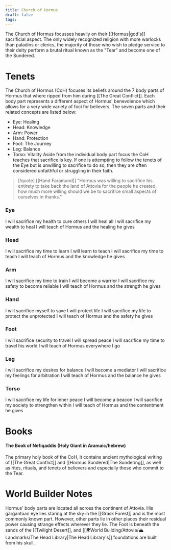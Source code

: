 ```yaml
---
title: Church of Hormus
draft: false
tags:
---
```

The Church of Hormus focusses heavily on their [[Hormus|god's]] sacrificial aspect. The only widely recognized religion with more warlocks than paladins or clerics, the majority of those who wish to pledge service to their deity perform a brutal ritual known as the "Tear" and become one of the Sundered.

# Tenets
The Church of Hormus (CoH) focuses its beliefs around the 7 body parts of Hormus that where ripped from him during [[The Great Conflict]]. Each body part represents a different aspect of Hormus' benevolence which allows for a very wide variety of foci for believers. The seven parts and their related concepts are listed below:
- Eye: Healing
- Head: Knowledge
- Arm: Power
- Hand: Protection
- Foot: The Journey
- Leg: Balance
- Torso: Vitality
Aside from the individual body part focus the CoH teaches that sacrifice is key. If one is attempting to follow the tenets of the Eye but is unwilling to sacrifice to do so, then they are often considered unfaithful or struggling in their faith. 
> [!quote] [[Hand Faramund]]
> "Hormus was willing to sacrifice his entirety to take back the land of Attovia for the people he created, how much more willing should we be to sacrifice small aspects of ourselves in thanks."
### Eye
I will sacrifice my health to cure others
I will heal all
I will sacrifice my wealth to heal
I will teach of Hormus and the healing he gives
### Head
I will sacrifice my time to learn
I will learn to teach
I will sacrifice my time to teach
I will teach of Hormus and the knowledge he gives
### Arm
I will sacrifice my time to train
I will become a warrior
I will sacrifice my safety to become reliable
I will teach of Hormus and the strength he gives
### Hand
I will sacrifice myself to save
I will protect life
I will sacrifice my life to protect the unprotected
I will teach of Hormus and the safety he gives
### Foot
I will sacrifice security to travel
I will spread peace
I will sacrifice my time to travel his world
I will teach of Hormus everywhere I go
### Leg
I will sacrifice my desires for balance
I will become a mediator
I will sacrifice my feelings for arbitration
I will teach of Hormus and the balance he gives
### Torso
I will sacrifice my life for inner peace
I will become a beacon
I will sacrifice my society to strengthen within
I will teach of Hormus and the contentment he gives

# Books
#### The Book of Nefiqaddis (Holy Giant in Aramaic/hebrew)
The primary holy book of the CoH, it contains ancient mythological writing of [[The Great Conflict]] and [[Hormus Sundered|The Sundering]], as well as rites, rituals, and tenets of believers and especially those who commit to the Tear.
# World Builder Notes
Hormus' body parts are located all across the continent of Attovia. His gargantuan eye lies staring at the sky in the [[Grask Forest]] and is the most commonly known part. However, other parts lie in other places their residual power causing strange effects wherever they lie. The Foot is beneath the sands of the [[Twilight Desert]], and [[🌍World Building/Attovia/🏔Landmarks/The Head Library|The Head Library's]] foundations are built from his skull. 